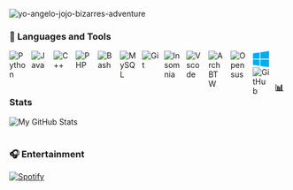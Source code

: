 
![yo-angelo-jojo-bizarres-adventure](https://github.com/Domefemia/Domefemia/assets/50798132/665d441c-649f-46c0-ab52-62f6f678bda6)
### 🧰 Languages and Tools

<img align="left" alt="Python" width="30px" style="padding-right:10px;" src="https://cdn.jsdelivr.net/gh/devicons/devicon/icons/python/python-original.svg" />
<img align="left" alt="Java" width="30px" style="padding-right:10px;" src="https://cdn.jsdelivr.net/gh/devicons/devicon/icons/java/java-original.svg"/>
<img align="left" alt="C++" width="30px" style="padding-right:10px;" src="https://cdn.jsdelivr.net/gh/devicons/devicon/icons/cplusplus/cplusplus-original.svg" />
<img align="left" alt="PHP" width="30px" style="padding-right:10px;" src="https://cdn.jsdelivr.net/gh/devicons/devicon/icons/php/php-original.svg" />
<img align="left" alt="Bash" width="30px" style="padding-right:10px;" src="https://cdn.jsdelivr.net/gh/devicons/devicon/icons/bash/bash-original.svg" />
<img align="left" alt="MySQL" width="30px" style="padding-right:10px;" src="https://cdn.jsdelivr.net/gh/devicons/devicon/icons/mysql/mysql-original.svg" />
<img align="left" alt="Git" width="30px" style="padding-right:10px;" src="https://cdn.jsdelivr.net/gh/devicons/devicon/icons/git/git-original.svg" />
<img align="left" alt="Insomnia" width="30px" style="padding-right:10px;" src="https://www.svgrepo.com/show/353904/insomnia.svg" />
<img align="left" alt="Vscode" width="30px" style="padding-right:10px;" src="https://cdn.jsdelivr.net/gh/devicons/devicon/icons/vscode/vscode-original.svg" />
<a href="https://media.tenor.com/ssCPzcgyycIAAAPo/arch-linux-linux.mp4">
  <img align="left" alt="ArchBTW" width="30px" style="padding-right:10px;" src="https://cdn.discordapp.com/attachments/465234818352021524/1138502284435804170/arch-linux-optimized.svg">
</a> 
<img align="left" alt="Opensus" width="30px" style="padding-right:10px;" src="https://cdn.jsdelivr.net/gh/devicons/devicon/icons/opensuse/opensuse-original-wordmark.svg">
<a href="https://media.tenor.com/8WSXcjS7BAUAAAPo/windows.mp4">
  <img align="left" alt="Winzoz" width="30px" style="padding-right:10px;" src="https://github.com/devicons/devicon/blob/v2.15.1/icons/windows8/windows8-original.svg">
</a>
<img align="left" alt="GitHub" width="30px" style="padding-right:10px;" src="https://cdn.jsdelivr.net/gh/devicons/devicon/icons/github/github-original.svg" />
<br />


#

### 📊 Stats

![My GitHub Stats](https://github-readme-stats-sigma-five.vercel.app/api?username=Domefemia&show_icons=true&title_color=fff&icon_color=51ae4a&text_color=9f9f9f&bg_color=151515)

#

### 🎧 Entertainment
[![Spotify](https://spotify-github-profile.vercel.app/api/view?uid=jepayxl&background_color=151515&bar_color_cover=true)](https://spotify-github-profile.vercel.app/api/view?uid=jepayxl&redirect=true)
